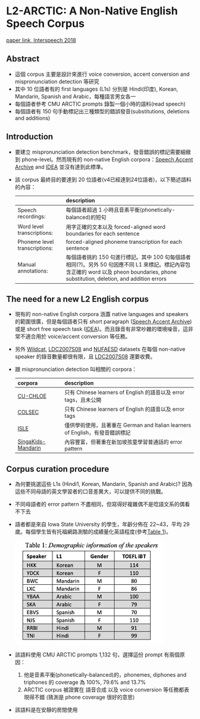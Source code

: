 # L2-ARCTIC: A Non-Native English Speech Corpus
[paper link, Interspeech 2018](https://www.isca-speech.org/archive/Interspeech_2018/abstracts/1110.html)

## Abstract
* 這個 corpus 主要是設計來進行 voice conversion, accent conversion and mispronunciation detection 等研究
* 其中 10 位語者有的 first languages (L1s) 分別是 Hindi(印度), Korean, Mandarin, Spanish and Arabic，每種語言男女各一
* 每個語者參考 CMU ARCTIC prompts 錄製一個小時的語料(read speech)
* 每個語者有 150 句手動標記出三種類型的錯誤發音(substitutions, deletions and additions)

## Introduction
* 要建立 mispronunciation detection benchmark，發音錯誤的標記需要細緻到 phone-level。然而現有的 non-native English corpora：[Speech Accent Archive](http://accent.gmu.edu/) and [IDEA](https://www.dialectsarchive.com/) 並沒有達到此標準。
* 該 corpus 最終目的要達到 20 位語者(v4已經達到24位語者)，以下簡述語料的內容：

  ||description|
  |---|---|
  |Speech recordings:|每個語者超過 1 小時且音素平衡(phonetically-balanced)的短句|
  |Word level transcriptions:|用字正確的文本以及 forced-aligned word boundaries for each sentence|
  |Phoneme level transcriptions:|forced-aligned phoneme transcription for each sentence|
  |Manual annotations:| 每個語者挑約 150 句進行標記。其中 100 句每個語者相同(?)。另外 50 句因應不同 L1 來標記。標記內容包含正確的 word 以及 pheon boundaries, phone substitution, deletion, and addition errors|

## The need for a new L2 English corpus
* 現有的 non-native English corpora 涵蓋 native languages and speakers 的範圍很廣，但是每個語者只有 short paragraph ([Speech Accent Archive](http://accent.gmu.edu/)) 或是 short free speech task ([IDEA](https://www.dialectsarchive.com/))。而且錄音有非常吵雜的環境噪音，這非常不適合用於 voice/accent conversion 等任務。
* 另外 [Wildcat](http://faculty.wcas.northwestern.edu/ann-bradlow/publications/2010/2010_VanEngenetal.pdf), [LDC2007S08](https://catalog.ldc.upenn.edu/) and [NUFAESD](http://www.tessabent.com/interlanguage.pdf) datasets 在每個 non-native speaker 的錄音數量都很有限，且 [LDC2007S08](https://catalog.ldc.upenn.edu/) 還要收費。
* 跟 mispronunciation detection 叫相關的 corpora：

  |corpora|description|
  |---|---|
  |[CU-CHLOE](http://www1.se.cuhk.edu.hk/~hccl/publications/pub/2014_PID3298385_LK.pdf)|只有 Chinese learners of English 的語音以及 error tags，且未公開|
  |[COLSEC](https://en.wikipedia.org/wiki/Shanghai_Foreign_Language_Education_Press)|只有 Chinese learners of English 的語音以及 error tags|
  |[ISLE](http://www.lrec-conf.org/proceedings/lrec2000/pdf/313.pdf)|僅供學術使用，且著重在 German and Italian learners of English，有發音錯誤標記|
  |[SingaKids-Mandarin](https://www.semanticscholar.org/paper/SingaKids-Mandarin%3A-Speech-Corpus-of-Singaporean-Chen-Tong/8491d159467ef495049a9792592124537787ed0a)|內容豐富，但著重在新加坡孩童學習普通話的 error pattern|
  
## Corpus curation procedure
* 為何要挑選這些 L1s (Hindi1, Korean, Mandarin, Spanish and Arabic)? 因為這些不同母語的英文學習者的口音差異大，可以提供不同的挑戰。
* 不同母語者的 error pattern 不盡相同，但寫得好複雜偶不是唸語文系的偶看不下去
* 語者都是來自 Iowa State University 的學生，年齡分佈在 22~43，平均 29 歲。每個學生皆有托福網路測驗的成績量化英語程度(參考[Table 1](https://github.com/joeychsu/PaperStudy/blob/master/table/L2-ARCTIC%EF%BC%9AA%20Non-Native%20English%20Speech%20Corpus%EF%BC%9Btable1.png))。

  <img src="./table/L2-ARCTIC：A Non-Native English Speech Corpus；table1.png" width="400"/>

* 該語料使用 CMU ARCTIC prompts 1,132 句，選擇這份 prompt 有兩個原因：
  1. 他是音素平衡(phonetically-balanced)的，phonemes, diphones and triphones 的 coverage 為 100%, 79.6% and 13.7%
  2. ARCTIC corpus 被證實在 語音合成 以及 voice conversion 等任務都表現得不錯 (猜測是 phone coverage 很好的意思)
* 該語料是在安靜的房間使用 
